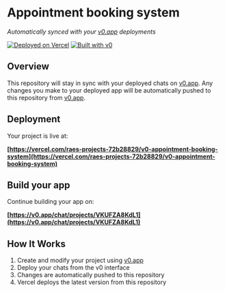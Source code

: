 # Appointment booking system

*Automatically synced with your [v0.app](https://v0.app) deployments*

[![Deployed on Vercel](https://img.shields.io/badge/Deployed%20on-Vercel-black?style=for-the-badge&logo=vercel)](https://vercel.com/raes-projects-72b28829/v0-appointment-booking-system)
[![Built with v0](https://img.shields.io/badge/Built%20with-v0.app-black?style=for-the-badge)](https://v0.app/chat/projects/VKUFZA8KdL1)

## Overview

This repository will stay in sync with your deployed chats on [v0.app](https://v0.app).
Any changes you make to your deployed app will be automatically pushed to this repository from [v0.app](https://v0.app).

## Deployment

Your project is live at:

**[https://vercel.com/raes-projects-72b28829/v0-appointment-booking-system](https://vercel.com/raes-projects-72b28829/v0-appointment-booking-system)**

## Build your app

Continue building your app on:

**[https://v0.app/chat/projects/VKUFZA8KdL1](https://v0.app/chat/projects/VKUFZA8KdL1)**

## How It Works

1. Create and modify your project using [v0.app](https://v0.app)
2. Deploy your chats from the v0 interface
3. Changes are automatically pushed to this repository
4. Vercel deploys the latest version from this repository